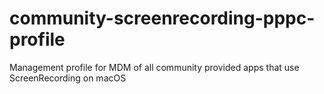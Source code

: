# community-screenrecording-pppc-profile
Management profile for MDM of all community provided apps that use ScreenRecording on macOS
